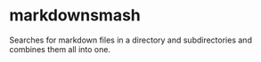 # markdownsmash
Searches for markdown files in a directory and subdirectories and combines them all into one. 
